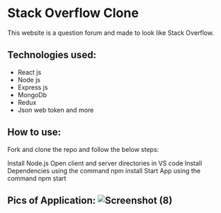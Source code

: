 # Stack Overflow Clone

This website is a question forum and made to look like Stack Overflow.

## Technologies used:

- React js
- Node js
- Express js
- MongoDb
- Redux
- Json web token and more

## How to use: 

Fork and clone the repo and follow the below steps:

Install Node.js
Open client and server directories in VS code
Install Dependencies using the command
npm install
Start App using the command
npm start

## Pics of Application:  ![Screenshot (8)](https://github.com/Gaurav1129/stack-overflow/assets/121231831/ad8ff6a4-d925-4507-87c3-71886fa2f691)  

